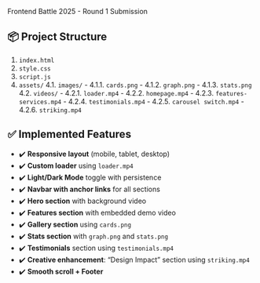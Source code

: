 Frontend Battle 2025 - Round 1 Submission

## 📦 Project Structure

1. `index.html`  
2. `style.css`  
3. `script.js`  
4. `assets/`
    4.1. `images/`
        - 4.1.1. `cards.png`
        - 4.1.2. `graph.png`
        - 4.1.3. `stats.png`
    4.2. `videos/`
        - 4.2.1. `loader.mp4`
        - 4.2.2. `homepage.mp4`
        - 4.2.3. `features-services.mp4`
        - 4.2.4. `testimonials.mp4`
        - 4.2.5. `carousel switch.mp4`
        - 4.2.6. `striking.mp4`

## ✅ Implemented Features

- ✔️ **Responsive layout** (mobile, tablet, desktop)
- ✔️ **Custom loader** using `loader.mp4`
- ✔️ **Light/Dark Mode** toggle with persistence
- ✔️ **Navbar with anchor links** for all sections
- ✔️ **Hero section** with background video
- ✔️ **Features section** with embedded demo video
- ✔️ **Gallery section** using `cards.png`
- ✔️ **Stats section** with `graph.png` and `stats.png`
- ✔️ **Testimonials** section using `testimonials.mp4`
- ✔️ **Creative enhancement**: “Design Impact” section using `striking.mp4`
- ✔️ **Smooth scroll + Footer**

